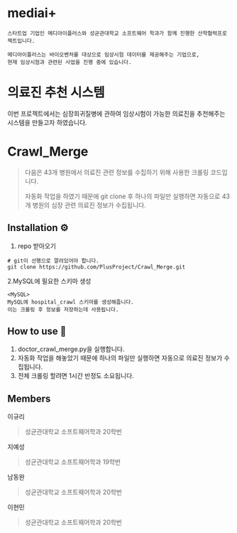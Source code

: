 # mediai+

```
스타트업 기업인 메디아이플러스와 성균관대학교 소프트웨어 학과가 함께 진행한 산학협력프로젝트입니다. 

메디아이플러스는 바이오벤처를 대상으로 임상시험 데이터를 제공해주는 기업으로, 
현재 임상시험과 관련된 사업을 진행 중에 있습니다.
```

# 의료진 추천 시스템

이번 프로젝트에서는 심장희귀질병에 관하여 임상시험이 가능한 의료진을 추천해주는 시스템을 만들고자 하였습니다.



# Crawl_Merge
> 다음은 43개 병원에서 의료진 관련 정보를 수집하기 위해 사용한 크롤링 코드입니다.
> 
> 자동화 작업을 하였기 때문에 git clone 후 하나의 파일만 실행하면 
> 자동으로 43개 병원의 심장 관련 의료진 정보가 수집됩니다.


## Installation ⚙

1. repo 받아오기
```
# git이 선행으로 깔려있어야 합니다.
git clone https://github.com/PlusProject/Crawl_Merge.git
```
2.MySQL에 필요한 스키마 생성
```
<MySQL>
MySQL에 hospital_crawl 스키마를 생성해줍니다.
이는 크롤링 후 정보를 저장하는데 사용됩니다.
```


## How to use 🤔

1. doctor_crawl_merge.py을 실행합니다.
2. 자동화 작업을 해놓았기 때문에 하나의 파일만 실행하면 자동으로 의료진 정보가 수집됩니다.
3. 전체 크롤링 할려면 1시간 반정도 소요됩니다.

  

## Members

이규리
> 성균관대학교 소프트웨어학과 20학번
> 
>

지예성
> 성균관대학교 소프트웨어학과 19학번
> 
> 

남동완
> 성균관대학교 소프트웨어학과 20학번
> 


이현민
> 성균관대학교 소프트웨어학과 20학번
> 
> 

